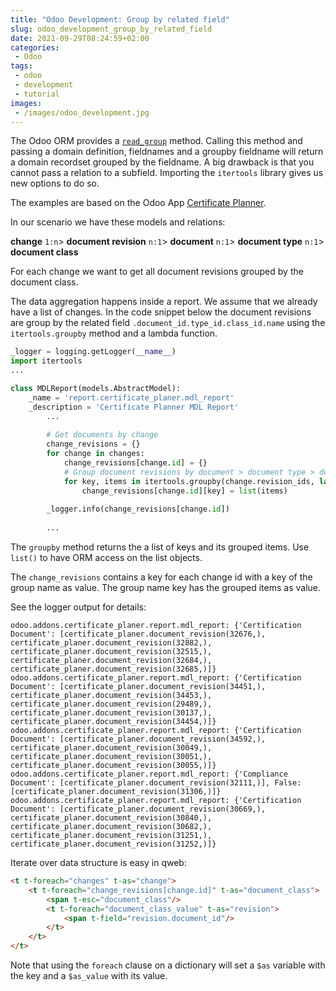 ```yaml
---
title: "Odoo Development: Group by related field"
slug: odoo_development_group_by_related_field
date: 2021-09-29T08:24:59+02:00
categories:
 - Odoo
tags:
 - odoo
 - development
 - tutorial
images:
 - /images/odoo_development.jpg
---
```


The Odoo ORM provides a [`read_group`](https://www.odoo.com/documentation/14.0/developer/reference/addons/orm.html?highlight=group#odoo.models.Model.read_group) method. Calling this method and passing a domain definition, fieldnames and a groupby fieldname will return a domain recordset grouped by the fieldname. A big drawback is that you cannot pass a relation to a subfield. Importing the `itertools` library gives us new options to do so.

<!--more-->

The examples are based on the Odoo App [Certificate Planner](https://github.com/Mint-System/Certificate-Planner).

In our scenario we  have these models and relations:

**change** `1:n`> **document revision** `n:1`> **document** `n:1`> **document type** `n:1`> **document class**

For each change we want to get all document revisions grouped by the document class.

The data aggregation happens inside a report. We assume that we already have a list of changes. In the code snippet below the document revisions are group by the related field `.document_id.type_id.class_id.name` using the `itertools.groupby` method and a lambda function.

```python
_logger = logging.getLogger(__name__)
import itertools
...

class MDLReport(models.AbstractModel):
	_name = 'report.certificate_planer.mdl_report'
	_description = 'Certificate Planner MDL Report'
		...
		
        # Get documents by change
        change_revisions = {}
        for change in changes:
            change_revisions[change.id] = {}
            # Group document revisions by document > document type > document class
            for key, items in itertools.groupby(change.revision_ids, lambda r: r.document_id.type_id.class_id.name):
                change_revisions[change.id][key] = list(items)
				
		_logger.info(change_revisions[change.id])
		
		...
```

The `groupby` method returns the a list of keys and its grouped items. Use `list()` to have ORM access on the list objects.

The `change_revisions` contains a key for each change id with a key of the group name as value. The group name key has the grouped items as value.

See the logger output for details:

```
odoo.addons.certificate_planer.report.mdl_report: {'Certification Document': [certificate_planer.document_revision(32676,), certificate_planer.document_revision(32882,), certificate_planer.document_revision(32515,), certificate_planer.document_revision(32684,), certificate_planer.document_revision(32685,)]}
odoo.addons.certificate_planer.report.mdl_report: {'Certification Document': [certificate_planer.document_revision(34451,), certificate_planer.document_revision(34453,), certificate_planer.document_revision(29489,), certificate_planer.document_revision(30137,), certificate_planer.document_revision(34454,)]}
odoo.addons.certificate_planer.report.mdl_report: {'Certification Document': [certificate_planer.document_revision(34592,), certificate_planer.document_revision(30049,), certificate_planer.document_revision(30051,), certificate_planer.document_revision(30055,)]}
odoo.addons.certificate_planer.report.mdl_report: {'Compliance Document': [certificate_planer.document_revision(32111,)], False: [certificate_planer.document_revision(31306,)]}
odoo.addons.certificate_planer.report.mdl_report: {'Certification Document': [certificate_planer.document_revision(30669,), certificate_planer.document_revision(30840,), certificate_planer.document_revision(30682,), certificate_planer.document_revision(31251,), certificate_planer.document_revision(31252,)]}
```

Iterate over data structure is easy in qweb:

```html
<t t-foreach="changes" t-as="change">
	<t t-foreach="change_revisions[change.id]" t-as="document_class">
		<span t-esc="document_class"/>
		<t t-foreach="document_class_value" t-as="revision">
			<span t-field="revision.document_id"/>
		</t>
	</t>
</t>
```

Note that using the `foreach` clause on a dictionary will set a `$as` variable with the key and a `$as_value` with its value.